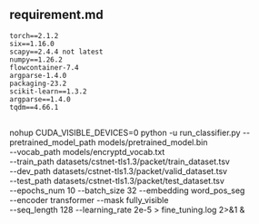 ## requirement.md
```
torch==2.1.2
six==1.16.0
scapy==2.4.4 not latest
numpy==1.26.2
flowcontainer-7.4
argparse-1.4.0
packaging-23.2
scikit-learn==1.3.2
argparse==1.4.0
tqdm==4.66.1
```

## 

nohup CUDA_VISIBLE_DEVICES=0  python -u run_classifier.py --pretrained_model_path models/pretrained_model.bin \
                                   --vocab_path models/encryptd_vocab.txt \
                                   --train_path datasets/cstnet-tls1.3/packet/train_dataset.tsv \
                                   --dev_path datasets/cstnet-tls1.3/packet/valid_dataset.tsv \
                                   --test_path datasets/cstnet-tls1.3/packet/test_dataset.tsv \
                                   --epochs_num 10 --batch_size 32 --embedding word_pos_seg \
                                   --encoder transformer --mask fully_visible \
                                   --seq_length 128 --learning_rate 2e-5 > fine_tuning.log 2>&1 &